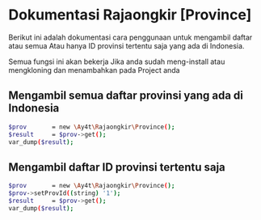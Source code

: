 
# Dokumentasi Rajaongkir [Province]

Berikut ini adalah dokumentasi cara penggunaan untuk mengambil daftar atau semua Atau hanya ID provinsi tertentu saja yang ada di Indonesia. 

Semua fungsi ini akan bekerja Jika anda sudah meng-install atau mengkloning dan menambahkan pada Project anda


## Mengambil semua daftar provinsi yang ada di Indonesia
```bash
$prov       = new \Ay4t\Rajaongkir\Province();
$result     = $prov->get();
var_dump($result);
```

## Mengambil daftar ID provinsi tertentu saja
```bash
$prov       = new \Ay4t\Rajaongkir\Province();
$prov->setProvId((string) '1');
$result     = $prov->get();
var_dump($result);
```
